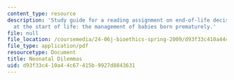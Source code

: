 ```yaml
---
content_type: resource
description: 'Study guide for a reading assignment on end-of-life decision making
  at the start of life: the management of babies born prematurely.'
file: null
file_location: /coursemedia/24-06j-bioethics-spring-2009/d93f33c410a44c67415b9927d8843631_MIT24_06Js09_study06.pdf
file_type: application/pdf
resourcetype: Document
title: Neonatal Dilemmas
uid: d93f33c4-10a4-4c67-415b-9927d8843631
---
```


